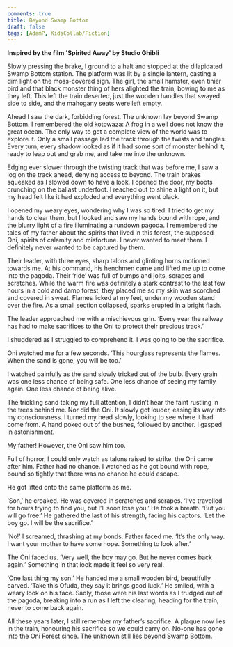 ```yaml
---
comments: true
title: Beyond Swamp Bottom
draft: false
tags: [AdamP, KidsCollab/Fiction]
---
```


<strong>Inspired by the film 'Spirited Away' by Studio Ghibli</strong>

Slowly pressing the brake, I ground to a halt and stopped at the dilapidated Swamp Bottom station. The platform was lit by a single lantern, casting a dim light on the moss-covered sign. The girl, the small hamster, even tinier bird and that black monster thing of hers alighted the train, bowing to me as they left. This left the train deserted, just the wooden handles that swayed side to side, and the mahogany seats were left empty.

Ahead I saw the dark, forbidding forest. The unknown lay beyond Swamp Bottom. I remembered the old kotowaza: A frog in a well does not know the great ocean. The only way to get a complete view of the world was to explore it. Only a small passage led the track through the twists and tangles. Every turn, every shadow looked as if it had some sort of monster behind it, ready to leap out and grab me, and take me into the unknown.

Edging ever slower through the twisting track that was before me, I saw a log on the track ahead, denying access to beyond. The train brakes squeaked as I slowed down to have a look. I opened the door, my boots crunching on the ballast underfoot. I reached out to shine a light on it, but my head felt like it had exploded and everything went black.

I opened my weary eyes, wondering why I was so tired. I tried to get my hands to clear them, but I looked and saw my hands bound with rope, and the blurry light of a fire illuminating a rundown pagoda. I remembered the tales of my father about the spirits that lived in this forest, the supposed Oni, spirits of calamity and misfortune. I never wanted to meet them. I definitely never wanted to be captured by them.

Their leader, with three eyes, sharp talons and glinting horns motioned towards me. At his command, his henchmen came and lifted me up to come into the pagoda. Their ‘ride’ was full of bumps and jolts, scrapes and scratches. While the warm fire was definitely a stark contrast to the last few hours in a cold and damp forest, they placed me so my skin was scorched and covered in sweat. Flames licked at my feet, under my wooden stand over the fire. As a small section collapsed, sparks erupted in a bright flash.

The leader approached me with a mischievous grin. ‘Every year the railway has had to make sacrifices to the Oni to protect their precious track.’

I shuddered as I struggled to comprehend it. I was going to be the sacrifice.

Oni watched me for a few seconds. ‘This hourglass represents the flames. When the sand is gone, you will be too.’

I watched painfully as the sand slowly tricked out of the bulb. Every grain was one less chance of being safe. One less chance of seeing my family again. One less chance of being alive.

The trickling sand taking my full attention, I didn’t hear the faint rustling in the trees behind me. Nor did the Oni. It slowly got louder, easing its way into my consciousness. I turned my head slowly, looking to see where it had come from. A hand poked out of the bushes, followed by another. I gasped in astonishment.

My father! However, the Oni saw him too.

Full of horror, I could only watch as talons raised to strike, the Oni came after him. Father had no chance. I watched as he got bound with rope, bound so tightly that there was no chance he could escape.

He got lifted onto the same platform as me.

‘Son,’ he croaked. He was covered in scratches and scrapes. ‘I’ve travelled for hours trying to find you, but I’ll soon lose you.’ He took a breath. ‘But you will go free.’ He gathered the last of his strength, facing his captors. ‘Let the boy go. I will be the sacrifice.’

‘No!’ I screamed, thrashing at my bonds. Father faced me. ‘It’s the only way. I want your mother to have some hope. Something to look after.’

The Oni faced us. ‘Very well, the boy may go. But he never comes back again.’ Something in that look made it feel so very real.

‘One last thing my son.’ He handed me a small wooden bird, beautifully carved. ‘Take this Ofuda, they say it brings good luck.’ He smiled, with a weary look on his face. Sadly, those were his last words as I trudged out of the pagoda, breaking into a run as I left the clearing, heading for the train, never to come back again.

All these years later, I still remember my father’s sacrifice. A plaque now lies in the train, honouring his sacrifice so we could carry on. No-one has gone into the Oni Forest since. The unknown still lies beyond Swamp Bottom.
